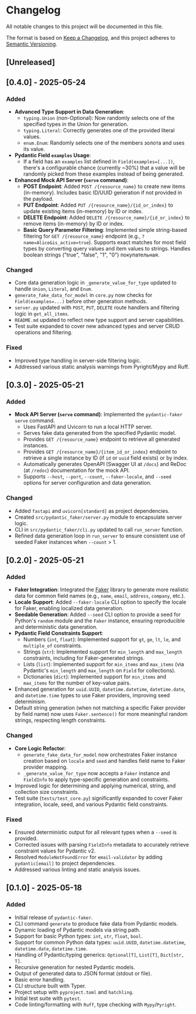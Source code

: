 # Changelog

All notable changes to this project will be documented in this file.

The format is based on [Keep a Changelog](https://keepachangelog.com/en/1.0.0/),
and this project adheres to [Semantic Versioning](https://semver.org/spec/v2.0.0.html).

## [Unreleased]

## [0.4.0] - 2025-05-24

### Added
- **Advanced Type Support in Data Generation**:
    - `typing.Union` (non-Optional): Now randomly selects one of the specified types in the Union for generation.
    - `typing.Literal`: Correctly generates one of the provided literal values.
    - `enum.Enum`: Randomly selects one of the members золота and uses its value.
- **Pydantic Field `examples` Usage**:
    - If a field has an `examples` list defined in `Field(examples=[...])`, there's a configurable chance (currently ~30%) that a value will be randomly picked from these examples instead of being generated.
- **Enhanced Mock API Server (`serve` command)**:
    - **POST Endpoint**: Added `POST /{resource_name}` to create new items (in-memory). Includes basic ID/UUID generation if not provided in the payload.
    - **PUT Endpoint**: Added `PUT /{resource_name}/{id_or_index}` to update existing items (in-memory) by ID or index.
    - **DELETE Endpoint**: Added `DELETE /{resource_name}/{id_or_index}` to remove items (in-memory) by ID or index.
    - **Basic Query Parameter Filtering**: Implemented simple string-based filtering for `GET /{resource_name}` endpoint (e.g., `?name=Alice&is_active=true`). Supports exact matches for most field types by converting query values and item values to strings. Handles boolean strings ("true", "false", "1", "0") покупательная.

### Changed
- Core data generation logic in `_generate_value_for_type` updated to handle `Union`, `Literal`, and `Enum`.
- `generate_fake_data_for_model` in `core.py` now checks for `Field(examples=...)` before other generation methods.
- `server.py` updated with `POST`, `PUT`, `DELETE` route handlers and filtering logic in `get_all_items`.
- `README.md` updated to reflect new type support and server capabilities.
- Test suite expanded to cover new advanced types and server CRUD operations and filtering.

### Fixed
- Improved type handling in server-side filtering logic.
- Addressed various static analysis warnings from Pyright/Mypy and Ruff.

## [0.3.0] - 2025-05-21

### Added
- **Mock API Server (`serve` command)**: Implemented the `pydantic-faker serve` command.
    - Uses FastAPI and Uvicorn to run a local HTTP server.
    - Serves fake data generated from the specified Pydantic model.
    - Provides `GET /{resource_name}` endpoint to retrieve all generated instances.
    - Provides `GET /{resource_name}/{item_id_or_index}` endpoint to retrieve a single instance by ID (if `id` or `uuid` field exists) or by index.
    - Automatically generates OpenAPI (Swagger UI at `/docs`) and ReDoc (at `/redoc`) documentation for the mock API.
    - Supports `--host`, `--port`, `--count`, `--faker-locale`, and `--seed` options for server configuration and data generation.

### Changed
- Added `fastapi` and `uvicorn[standard]` as project dependencies.
- Created `src/pydantic_faker/server.py` module to encapsulate server logic.
- CLI in `src/pydantic_faker/cli.py` updated to call `run_server` function.
- Refined data generation loop in `run_server` to ensure consistent use of seeded Faker instances when `--count` > 1.

## [0.2.0] - 2025-05-21

### Added
- **Faker Integration**: Integrated the [Faker](https://faker.readthedocs.io/) library to generate more realistic data for common field names (e.g., `name`, `email`, `address`, `company`, etc.).
- **Locale Support**: Added `--faker-locale` CLI option to specify the locale for Faker, enabling localized data generation.
- **Seedable Generation**: Added `--seed` CLI option to provide a seed for Python's `random` module and the `Faker` instance, ensuring reproducible and deterministic data generation.
- **Pydantic Field Constraints Support**:
    - Numbers (`int`, `float`): Implemented support for `gt`, `ge`, `lt`, `le`, and `multiple_of` constraints.
    - Strings (`str`): Implemented support for `min_length` and `max_length` constraints, including for Faker-generated strings.
    - Lists (`list`): Implemented support for `min_items` and `max_items` (via Pydantic's `min_length` and `max_length` on `Field` for collections).
    - Dictionaries (`dict`): Implemented support for `min_items` and `max_items` for the number of key-value pairs.
- Enhanced generation for `uuid.UUID`, `datetime.datetime`, `datetime.date`, and `datetime.time` types to use Faker providers, improving seed determinism.
- Default string generation (when not matching a specific Faker provider by field name) now uses `Faker.sentence()` for more meaningful random strings, respecting length constraints.

### Changed
- **Core Logic Refactor**:
    - `generate_fake_data_for_model` now orchestrates Faker instance creation based on `locale` and `seed` and handles field name to Faker provider mapping.
    - `_generate_value_for_type` now accepts a `Faker` instance and `FieldInfo` to apply type-specific generation and constraints.
- Improved logic for determining and applying numerical, string, and collection size constraints.
- Test suite (`tests/test_core.py`) significantly expanded to cover Faker integration, locale, seed, and various Pydantic field constraints.

### Fixed
- Ensured deterministic output for all relevant types when a `--seed` is provided.
- Corrected issues with parsing `FieldInfo` metadata to accurately retrieve constraint values for Pydantic v2.
- Resolved `ModuleNotFoundError` for `email-validator` by adding `pydantic[email]` to project dependencies.
- Addressed various linting and static analysis issues.

## [0.1.0] - 2025-05-18

### Added
- Initial release of `pydantic-faker`.
- CLI command `generate` to produce fake data from Pydantic models.
- Dynamic loading of Pydantic models via string path.
- Support for basic Python types: `int`, `str`, `float`, `bool`.
- Support for common Python data types: `uuid.UUID`, `datetime.datetime`, `datetime.date`, `datetime.time`.
- Handling of Pydantic/typing generics: `Optional[T]`, `List[T]`, `Dict[str, T]`.
- Recursive generation for nested Pydantic models.
- Output of generated data to JSON format (stdout or file).
- Basic error handling.
- CLI structure built with Typer.
- Project setup with `pyproject.toml` and `hatchling`.
- Initial test suite with `pytest`.
- Code linting/formatting with `Ruff`, type checking with `Mypy`/`Pyright`.
